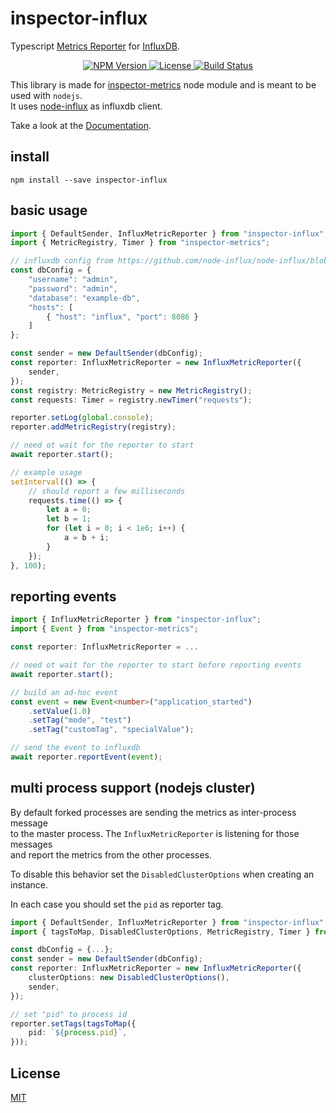 # inspector-influx
Typescript [Metrics Reporter](https://github.com/rstiller/inspector-metrics/blob/master/lib/metrics/metric-reporter.ts) for
[InfluxDB](https://docs.influxdata.com/influxdb/).

<p align="center">
    <a href="https://www.npmjs.org/package/inspector-influx">
        <img src="https://img.shields.io/npm/v/inspector-influx.svg" alt="NPM Version">
    </a>
    <a href="https://www.npmjs.org/package/inspector-influx">
        <img src="https://img.shields.io/npm/l/inspector-influx.svg" alt="License">
    </a>
    <a href="https://travis-ci.org/rstiller/inspector-influx">
        <img src="http://img.shields.io/travis/rstiller/inspector-influx/master.svg" alt="Build Status">
    </a>
</p>

This library is made for [inspector-metrics](https://github.com/rstiller/inspector-metrics) node module and
is meant to be used with `nodejs`.  
It uses [node-influx](https://github.com/node-influx/node-influx) as influxdb client.

Take a look at the [Documentation](https://rstiller.github.io/inspector-metrics/).

## install

`npm install --save inspector-influx`

## basic usage

```typescript
import { DefaultSender, InfluxMetricReporter } from "inspector-influx";
import { MetricRegistry, Timer } from "inspector-metrics";

// influxdb config from https://github.com/node-influx/node-influx/blob/master/src/index.ts#L80
const dbConfig = {
    "username": "admin",
    "password": "admin",
    "database": "example-db",
    "hosts": [
        { "host": "influx", "port": 8086 }
    ]
};

const sender = new DefaultSender(dbConfig);
const reporter: InfluxMetricReporter = new InfluxMetricReporter({
    sender,
});
const registry: MetricRegistry = new MetricRegistry();
const requests: Timer = registry.newTimer("requests");

reporter.setLog(global.console);
reporter.addMetricRegistry(registry);

// need ot wait for the reporter to start
await reporter.start();

// example usage
setInterval(() => {
    // should report a few milliseconds
    requests.time(() => {
        let a = 0;
        let b = 1;
        for (let i = 0; i < 1e6; i++) {
            a = b + i;
        }
    });
}, 100);
```

## reporting events

```typescript
import { InfluxMetricReporter } from "inspector-influx";
import { Event } from "inspector-metrics";

const reporter: InfluxMetricReporter = ...

// need ot wait for the reporter to start before reporting events
await reporter.start();

// build an ad-hoc event
const event = new Event<number>("application_started")
    .setValue(1.0)
    .setTag("mode", "test")
    .setTag("customTag", "specialValue");

// send the event to influxdb
await reporter.reportEvent(event);
```

## multi process support (nodejs cluster)

By default forked processes are sending the metrics as inter-process message  
to the master process. The `InfluxMetricReporter` is listening for those messages  
and report the metrics from the other processes.  

To disable this behavior set the `DisabledClusterOptions` when creating an instance.  

In each case you should set the `pid` as reporter tag.  

```typescript
import { DefaultSender, InfluxMetricReporter } from "inspector-influx";
import { tagsToMap, DisabledClusterOptions, MetricRegistry, Timer } from "inspector-metrics";

const dbConfig = {...};
const sender = new DefaultSender(dbConfig);
const reporter: InfluxMetricReporter = new InfluxMetricReporter({
    clusterOptions: new DisabledClusterOptions(),
    sender,
});

// set "pid" to process id
reporter.setTags(tagsToMap({
    pid: `${process.pid}`,
}));
```

## License

[MIT](https://www.opensource.org/licenses/mit-license.php)
